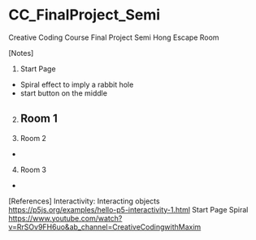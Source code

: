 # CC_FinalProject_Semi
Creative Coding Course Final Project
Semi Hong
Escape Room

[Notes]
1. Start Page
  - Spiral effect to imply a rabbit hole
  - start button on the middle
2. Room 1
   -
3. Room 2
  -
4. Room 3
  -



[References]
Interactivity: Interacting objects
  https://p5js.org/examples/hello-p5-interactivity-1.html
Start Page Spiral
  https://www.youtube.com/watch?v=RrSOv9FH6uo&ab_channel=CreativeCodingwithMaxim
